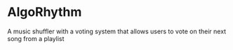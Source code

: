 # AlgoRhythm
A music shuffler with a voting system that allows users to vote on their next song from a playlist
